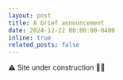 ```yaml
---
layout: post
title: A brief announcement
date: 2024-12-22 00:00:00-0400
inline: true
related_posts: false
---
```


:warning: Site under construction :mage_man:

